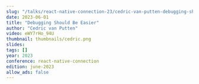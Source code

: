 ```yaml
---
slug: "/talks/react-native-connection-23/cedric-van-putten-debugging-should-be-easier"
date: 2023-06-01
title: "Debugging Should Be Easier"
author: "Cedric van Putten"
video: eWY7rHo_94U
thumbnail: thumbnails/cedric.png
slides:
tags: []
year: 2023
conference: react-native-connection
edition: june-2023
allow_ads: false
---
```

